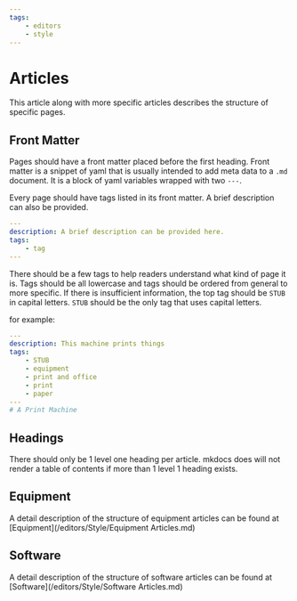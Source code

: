 ```yaml
---
tags:
    - editors
    - style
---
```

# Articles
This article along with more specific articles describes the structure of specific pages. 

## Front Matter
Pages should have a front matter placed before the first heading.
Front matter is a snippet of yaml that is usually intended to add meta data to a `.md` document.
It is a block of yaml variables wrapped with two `---`.

Every page should have tags listed in its front matter.
A brief description can also be provided.

```yaml
---
description: A brief description can be provided here.
tags:
    - tag
---
```

There should be a few tags to help readers understand what kind of page it is.
Tags should be all lowercase and tags should be ordered from general to more specific.
If there is insufficient information, the top tag should be `STUB` in capital letters.
`STUB` should be the only tag that uses capital letters.

for example:

```yaml
---
description: This machine prints things
tags:
    - STUB
    - equipment
    - print and office
    - print
    - paper
---
# A Print Machine
```

## Headings
There should only be 1 level one heading per article.
mkdocs does will not render a table of contents if more than 1 level 1 heading exists.
 
## Equipment
A detail description of the structure of equipment articles can be found at [Equipment](/editors/Style/Equipment Articles.md)

## Software
A detail description of the structure of software articles can be found at [Software](/editors/Style/Software Articles.md)
